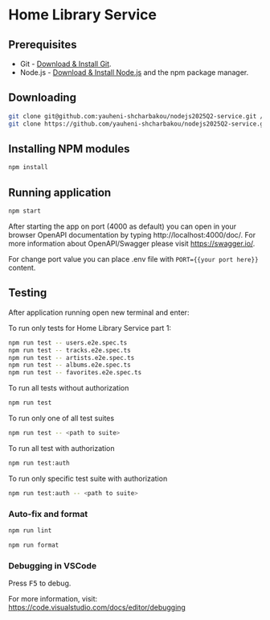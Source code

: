 # Home Library Service

## Prerequisites

- Git - [Download & Install Git](https://git-scm.com/downloads).
- Node.js - [Download & Install Node.js](https://nodejs.org/en/download/) and the npm package manager.

## Downloading

```bash
git clone git@github.com:yauheni-shcharbakou/nodejs2025Q2-service.git // for SSH
git clone https://github.com/yauheni-shcharbakou/nodejs2025Q2-service.git // for HTTPS
```

## Installing NPM modules

```bash
npm install
```

## Running application

```bash
npm start
```

After starting the app on port (4000 as default) you can open
in your browser OpenAPI documentation by typing http://localhost:4000/doc/.
For more information about OpenAPI/Swagger please visit https://swagger.io/.

For change port value you can place .env file with `PORT={{your port here}}` content.

## Testing

After application running open new terminal and enter:

To run only tests for Home Library Service part 1:

```bash
npm run test -- users.e2e.spec.ts
npm run test -- tracks.e2e.spec.ts
npm run test -- artists.e2e.spec.ts
npm run test -- albums.e2e.spec.ts
npm run test -- favorites.e2e.spec.ts
```

To run all tests without authorization

```bash
npm run test
```

To run only one of all test suites

```bash
npm run test -- <path to suite>
```

To run all test with authorization

```bash
npm run test:auth
```

To run only specific test suite with authorization

```bash
npm run test:auth -- <path to suite>
```

### Auto-fix and format

```bash
npm run lint
```

```bash
npm run format
```

### Debugging in VSCode

Press <kbd>F5</kbd> to debug.

For more information, visit: https://code.visualstudio.com/docs/editor/debugging
